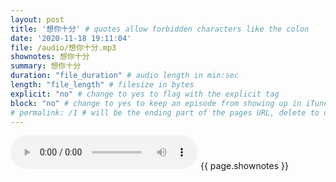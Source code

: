 ```yaml
---
layout: post
title: '想你十分' # quotes allow forbidden characters like the colon
date: '2020-11-18 19:11:04'
file: /audio/想你十分.mp3
shownotes: 想你十分
summary: 想你十分
duration: "file_duration" # audio length in min:sec
length: "file_length" # filesize in bytes
explicit: "no" # change to yes to flag with the explicit tag
block: "no" # change to yes to keep an episode from showing up in iTunes
# permalink: /1 # will be the ending part of the pages URL, delete to default to the title
---
```


<audio controls>
<source src="{{site.url}}{{site.baseurl}}{{ page.file }}" type="audio/x-mp3">
Your browser does not support the audio element.
</audio>
{{ page.shownotes }}
